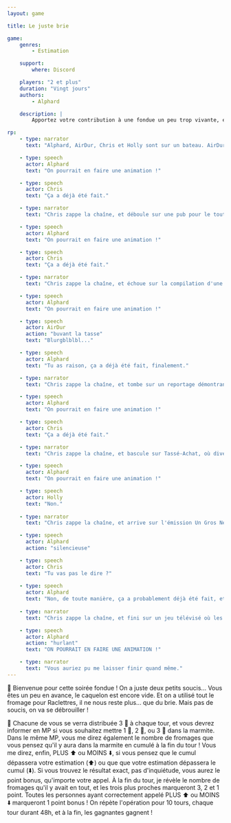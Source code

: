 ```yaml
---
layout: game

title: Le juste brie

game:
    genres:
        - Estimation

    support:
        where: Discord

    players: "2 et plus"
    duration: "Vingt jours"
    authors:
        - Alphard

    description: |
        Apportez votre contribution à une fondue un peu trop vivante, et estimez sa contenance au plus juste.

rp:
    - type: narrator
      text: "Alphard, AirDur, Chris et Holly sont sur un bateau. AirDur tombe à l'eau, le reste regarde la télévision. Au programme, Question pour un Achéménide, avec Julien le Perse."

    - type: speech
      actor: Alphard
      text: "On pourrait en faire une animation !"

    - type: speech
      actor: Chris
      text: "Ça a déjà été fait."

    - type: narrator
      text: "Chris zappe la chaîne, et déboule sur une pub pour le tout dernier jeu en VR, Programme d'Exécution Infernale du Pt. Chriswashima."

    - type: speech
      actor: Alphard
      text: "On pourrait en faire une animation !"

    - type: speech
      actor: Chris
      text: "Ça a déjà été fait."

    - type: narrator
      text: "Chris zappe la chaîne, et échoue sur la compilation d'une compétition de consommation de collation et de concoction, sans caution ni conclusion."

    - type: speech
      actor: Alphard
      text: "On pourrait en faire une animation !"

    - type: speech
      actor: AirDur
      action: "buvant la tasse"
      text: "Blurgblblbl..."

    - type: speech
      actor: Alphard
      text: "Tu as raison, ça a déjà été fait, finalement."

    - type: narrator
      text: "Chris zappe la chaîne, et tombe sur un reportage démontrant le fléau du bingo dans les maisons de retraite, présenté par Pascal Perd d'Avance."

    - type: speech
      actor: Alphard
      text: "On pourrait en faire une animation !"

    - type: speech
      actor: Chris
      text: "Ça a déjà été fait."

    - type: narrator
      text: "Chris zappe la chaîne, et bascule sur Tassé-Achat, où divers produits s'enchaînent à l'écran alors que Rocher Joliétang s'évertue à en narrer les louanges."

    - type: speech
      actor: Alphard
      text: "On pourrait en faire une animation !"

    - type: speech
      actor: Holly
      text: "Non."
 
    - type: narrator
      text: "Chris zappe la chaîne, et arrive sur l'émission Un Gros Nez presqu'Azuré, où les invité.e.s s'amusent au cours d'un dîner sur le thème de la fondue."

    - type: speech
      actor: Alphard
      action: "silencieuse"

    - type: speech
      actor: Chris
      text: "Tu vas pas le dire ?"
      
    - type: speech
      actor: Alphard
      text: "Non, de toute manière, ça a probablement déjà été fait, et puis, tu sais, je pense vraiment que je suis pas faite pour ça, en fin de compte, je devrais juste me cantonner à jouer. Y a quoi sur la 7 ?"
      
    - type: narrator
      text: "Chris zappe la chaîne, et fini sur un jeu télévisé où les concurrent.e.s doivent deviner combien"

    - type: speech
      actor: Alphard
      action: "hurlant"
      text: "ON POURRAIT EN FAIRE UNE ANIMATION !"

    - type: narrator
      text: "Vous auriez pu me laisser finir quand même."
---
```


📖 Bienvenue pour cette soirée fondue ! On a juste deux petits soucis... Vous êtes un peu en avance, le caquelon est encore vide. Et on a utilisé tout le fromage pour Raclettres, il ne nous reste plus... que du brie. Mais pas de soucis, on va se débrouiller !

📏 Chacune de vous se verra distribuée 3 🧀 à chaque tour, et vous devrez informer en MP si vous souhaitez mettre 1 :cheese:, 2 :cheese:, ou 3 :cheese: dans la marmite.
Dans le même MP, vous me direz également le nombre de fromages que vous pensez qu'il y aura dans la marmite en cumulé à la fin du tour !
Vous me direz, enfin, PLUS :arrow_up: ou MOINS :arrow_down:, si vous pensez que le cumul dépassera votre estimation (:arrow_up:) ou que que votre estimation dépassera le cumul (:arrow_down:).
Si vous trouvez le résultat exact, pas d'inquiétude, vous aurez le point bonus, qu'importe votre appel.
À la fin du tour, je révèle le nombre de fromages qu'il y avait en tout, et les trois plus proches marqueront 3, 2 et 1 point. Toutes les personnes ayant correctement appelé PLUS :arrow_up: ou MOINS :arrow_down: marqueront 1 point bonus !
On répète l'opération pour 10 tours, chaque tour durant 48h, et à la fin, les gagnantes gagnent !
